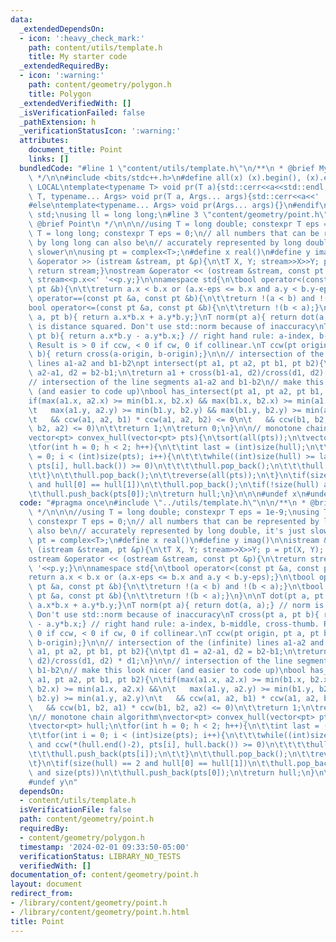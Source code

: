 ```yaml
---
data:
  _extendedDependsOn:
  - icon: ':heavy_check_mark:'
    path: content/utils/template.h
    title: My starter code
  _extendedRequiredBy:
  - icon: ':warning:'
    path: content/geometry/polygon.h
    title: Polygon
  _extendedVerifiedWith: []
  _isVerificationFailed: false
  _pathExtension: h
  _verificationStatusIcon: ':warning:'
  attributes:
    document_title: Point
    links: []
  bundledCode: "#line 1 \"content/utils/template.h\"\n/**\n * @brief My starter code\n\
    \ */\n\n#include <bits/stdc++.h>\n#define all(x) (x).begin(), (x).end()\n\n#ifdef\
    \ LOCAL\ntemplate<typename T> void pr(T a){std::cerr<<a<<std::endl;}\ntemplate<typename\
    \ T, typename... Args> void pr(T a, Args... args){std::cerr<<a<<' ',pr(args...);}\n\
    #else\ntemplate<typename... Args> void pr(Args... args){}\n#endif\n\nusing namespace\
    \ std;\nusing ll = long long;\n#line 3 \"content/geometry/point.h\"\n\n/**\n *\
    \ @brief Point\n */\n\n\n//using T = long double; constexpr T eps = 1e-9;\nusing\
    \ T = long long; constexpr T eps = 0;\n// all numbers that can be represented\
    \ by long long can also be\n// accurately represented by long double, it's just\
    \ slower\n\nusing pt = complex<T>;\n#define x real()\n#define y imag()\n\nistream\
    \ &operator >> (istream &stream, pt &p){\n\tT X, Y; stream>>X>>Y; p = pt(X, Y);\
    \ return stream;}\nostream &operator << (ostream &stream, const pt &p){\n\treturn\
    \ stream<<p.x<<' '<<p.y;}\n\nnamespace std{\n\tbool operator<(const pt &a, const\
    \ pt &b){\n\t\treturn a.x < b.x or (a.x-eps <= b.x and a.y < b.y-eps);}\n\tbool\
    \ operator==(const pt &a, const pt &b){\n\t\treturn !(a < b) and !(b < a);}\n\t\
    bool operator<=(const pt &a, const pt &b){\n\t\treturn !(b < a);}\n}\n\nT dot(pt\
    \ a, pt b){ return a.x*b.x + a.y*b.y;}\nT norm(pt a){ return dot(a, a);} // norm\
    \ is distance squared. Don't use std::norm because of inaccuracy\nT cross(pt a,\
    \ pt b){ return a.x*b.y - a.y*b.x;} // right hand rule: a-index, b-middle, cross-thumb.\
    \ Result is > 0 if ccw, < 0 if cw, 0 if collinear.\nT ccw(pt origin, pt a, pt\
    \ b){ return cross(a-origin, b-origin);}\n\n// intersection of the (infinite)\
    \ lines a1-a2 and b1-b2\npt intersect(pt a1, pt a2, pt b1, pt b2){\n\tpt d1 =\
    \ a2-a1, d2 = b2-b1;\n\treturn a1 + cross(b1-a1, d2)/cross(d1, d2) * d1;\n}\n\n\
    // intersection of the line segments a1-a2 and b1-b2\n// make this look nicer\
    \ (and easier to code up)\nbool has_intersect(pt a1, pt a2, pt b1, pt b2){\n\t\
    if(max(a1.x, a2.x) >= min(b1.x, b2.x) && max(b1.x, b2.x) >= min(a1.x, a2.x) &&\n\
    \t   max(a1.y, a2.y) >= min(b1.y, b2.y) && max(b1.y, b2.y) >= min(a1.y, a2.y)\n\
    \t   && ccw(a1, a2, b1) * ccw(a1, a2, b2) <= 0\n\t   && ccw(b1, b2, a1) * ccw(b1,\
    \ b2, a2) <= 0)\n\t\treturn 1;\n\treturn 0;\n}\n\n// monotone chain algorithm\n\
    vector<pt> convex_hull(vector<pt> pts){\n\tsort(all(pts));\n\tvector<pt> hull;\n\
    \tfor(int h = 0; h < 2; h++){\n\t\tint last = (int)size(hull);\n\t\tfor(int i\
    \ = 0; i < (int)size(pts); i++){\n\t\t\twhile((int)size(hull) >= last+2 and ccw(*(hull.end()-2),\
    \ pts[i], hull.back()) >= 0)\n\t\t\t\thull.pop_back();\n\t\t\thull.push_back(pts[i]);\n\
    \t\t}\n\t\thull.pop_back();\n\t\treverse(all(pts));\n\t}\n\tif(size(hull) == 2\
    \ and hull[0] == hull[1])\n\t\thull.pop_back();\n\tif(!size(hull) and size(pts))\n\
    \t\thull.push_back(pts[0]);\n\treturn hull;\n}\n\n\n#undef x\n#undef y\n"
  code: "#pragma once\n#include \"../utils/template.h\"\n\n/**\n * @brief Point\n\
    \ */\n\n\n//using T = long double; constexpr T eps = 1e-9;\nusing T = long long;\
    \ constexpr T eps = 0;\n// all numbers that can be represented by long long can\
    \ also be\n// accurately represented by long double, it's just slower\n\nusing\
    \ pt = complex<T>;\n#define x real()\n#define y imag()\n\nistream &operator >>\
    \ (istream &stream, pt &p){\n\tT X, Y; stream>>X>>Y; p = pt(X, Y); return stream;}\n\
    ostream &operator << (ostream &stream, const pt &p){\n\treturn stream<<p.x<<'\
    \ '<<p.y;}\n\nnamespace std{\n\tbool operator<(const pt &a, const pt &b){\n\t\t\
    return a.x < b.x or (a.x-eps <= b.x and a.y < b.y-eps);}\n\tbool operator==(const\
    \ pt &a, const pt &b){\n\t\treturn !(a < b) and !(b < a);}\n\tbool operator<=(const\
    \ pt &a, const pt &b){\n\t\treturn !(b < a);}\n}\n\nT dot(pt a, pt b){ return\
    \ a.x*b.x + a.y*b.y;}\nT norm(pt a){ return dot(a, a);} // norm is distance squared.\
    \ Don't use std::norm because of inaccuracy\nT cross(pt a, pt b){ return a.x*b.y\
    \ - a.y*b.x;} // right hand rule: a-index, b-middle, cross-thumb. Result is >\
    \ 0 if ccw, < 0 if cw, 0 if collinear.\nT ccw(pt origin, pt a, pt b){ return cross(a-origin,\
    \ b-origin);}\n\n// intersection of the (infinite) lines a1-a2 and b1-b2\npt intersect(pt\
    \ a1, pt a2, pt b1, pt b2){\n\tpt d1 = a2-a1, d2 = b2-b1;\n\treturn a1 + cross(b1-a1,\
    \ d2)/cross(d1, d2) * d1;\n}\n\n// intersection of the line segments a1-a2 and\
    \ b1-b2\n// make this look nicer (and easier to code up)\nbool has_intersect(pt\
    \ a1, pt a2, pt b1, pt b2){\n\tif(max(a1.x, a2.x) >= min(b1.x, b2.x) && max(b1.x,\
    \ b2.x) >= min(a1.x, a2.x) &&\n\t   max(a1.y, a2.y) >= min(b1.y, b2.y) && max(b1.y,\
    \ b2.y) >= min(a1.y, a2.y)\n\t   && ccw(a1, a2, b1) * ccw(a1, a2, b2) <= 0\n\t\
    \   && ccw(b1, b2, a1) * ccw(b1, b2, a2) <= 0)\n\t\treturn 1;\n\treturn 0;\n}\n\
    \n// monotone chain algorithm\nvector<pt> convex_hull(vector<pt> pts){\n\tsort(all(pts));\n\
    \tvector<pt> hull;\n\tfor(int h = 0; h < 2; h++){\n\t\tint last = (int)size(hull);\n\
    \t\tfor(int i = 0; i < (int)size(pts); i++){\n\t\t\twhile((int)size(hull) >= last+2\
    \ and ccw(*(hull.end()-2), pts[i], hull.back()) >= 0)\n\t\t\t\thull.pop_back();\n\
    \t\t\thull.push_back(pts[i]);\n\t\t}\n\t\thull.pop_back();\n\t\treverse(all(pts));\n\
    \t}\n\tif(size(hull) == 2 and hull[0] == hull[1])\n\t\thull.pop_back();\n\tif(!size(hull)\
    \ and size(pts))\n\t\thull.push_back(pts[0]);\n\treturn hull;\n}\n\n\n#undef x\n\
    #undef y\n"
  dependsOn:
  - content/utils/template.h
  isVerificationFile: false
  path: content/geometry/point.h
  requiredBy:
  - content/geometry/polygon.h
  timestamp: '2024-02-01 09:33:50-05:00'
  verificationStatus: LIBRARY_NO_TESTS
  verifiedWith: []
documentation_of: content/geometry/point.h
layout: document
redirect_from:
- /library/content/geometry/point.h
- /library/content/geometry/point.h.html
title: Point
---
```

